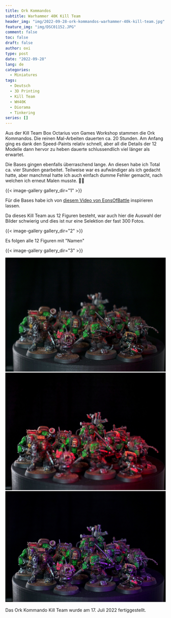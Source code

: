 ```yaml
---
title: Ork Kommandos
subtitle: Warhammer 40K Kill Team
header_img: "img/2022-09-28-ork-kommandos-warhammer-40k-kill-team.jpg"
feature_img: "img/DSC01152.JPG"
comment: false
toc: false
draft: false
author: oxi
type: post
date: "2022-09-28"
lang: de
categories:
  - Miniatures
tags:
  - Deutsch
  - 3D Printing
  - Kill Team
  - WH40K
  - Diorama
  - Tinkering
series: []
---
```

Aus der Kill Team Box Octarius von Games Workshop stammen die Ork Kommandos. Die reinen Mal-Arbeiten dauerten ca. 20 Stunden. Am Anfang ging es dank den Speed-Paints relativ schnell, aber all die Details der 12 Modelle dann hervor zu heben dauerte schlussendlich viel länger als erwartet.

Die Bases gingen ebenfalls überraschend lange. An diesen habe ich Total ca. vier Stunden gearbeitet. Teilweise war es aufwändiger als ich gedacht hatte, aber manchmal hatte ich auch einfach dumme Fehler gemacht, nach welchen ich erneut Malen musste. 🤷‍♂️

{{< image-gallery gallery_dir="1" >}}

Für die Bases habe ich von <a rel="noreferrer noopener" href="https://www.youtube.com/watch?v=fihnIwq7yc0" target="_blank">diesem Video von EonsOfBattle</a> inspirieren lassen.

Da dieses Kill Team aus 12 Figuren besteht, war auch hier die Auswahl der Bilder schwierig und dies ist nur eine Selektion der fast 300 Fotos.

{{< image-gallery gallery_dir="2" >}}

Es folgen alle 12 Figuren mit "Namen"

{{< image-gallery gallery_dir="3" >}}

![Das komplette Team](img/DSC01152.JPG)
![Das komplette Team](img/DSC01155.JPG)
![Das komplette Team](img/DSC01157.JPG)

Das Ork Kommando Kill Team wurde am 17. Juli 2022 fertiggestellt.

